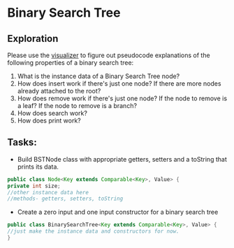 # Binary Search Tree
## Exploration
Please use the [visualizer](https://www.cs.usfca.edu/~galles/visualization/BST.html) to figure out pseudocode 
explanations of the following properties of a binary search tree:

1. What is the instance data of a Binary Search Tree node?
2. How does insert work if there's just one node? If there are more nodes already attached to the root?
3. How does remove work if there's just one node? If the node to remove is a leaf? If the node to remove is a branch?
4. How does search work?
5. How does print work?

## Tasks:
* Build BSTNode class with appropriate getters, setters and a toString that prints its data.

```java
public class Node<Key extends Comparable<Key>, Value> {
private int size;
//other instance data here
//methods- getters, setters, toString
```

* Create a zero input and one input constructor for a binary search tree
```java
public class BinarySearchTree<Key extends Comparable<Key>, Value> {
//just make the instance data and constructors for now.
}
```
